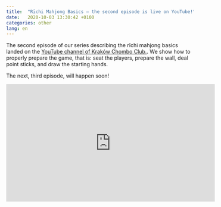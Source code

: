 ```yaml
---
title:  "Rīchi Mahjong Basics — the second episode is live on YouTube!"
date:   2020-10-03 13:30:42 +0100
categories: other
lang: en
---
```


The second episode of our series describing the rīchi mahjong basics landed on the
[YouTube channel of Kraków Chombo Club.](https://www.youtube.com/channel/UCCsyYLtIHOPfZtL1o-iNzNA). 
We show how to properly prepare the game, that is: seat the players, prepare the wall, deal point sticks, and draw the starting hands.

The next, third episode, will happen soon!

<iframe width="560" height="315" src="https://www.youtube.com/embed/0PPLRwUljv8" frameborder="0" allow="accelerometer; autoplay; encrypted-media; gyroscope; picture-in-picture" allowfullscreen></iframe>
